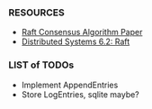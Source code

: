 ### RESOURCES

- [Raft Consensus Algorithm Paper](https://raft.github.io/raft.pdf)
- [Distributed Systems 6.2: Raft](https://www.youtube.com/watch?v=uXEYuDwm7e4)



### LIST of TODOs

- Implement AppendEntries 
- Store LogEntries, sqlite maybe?

